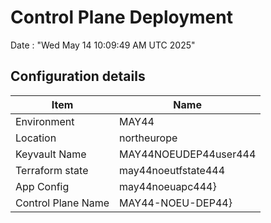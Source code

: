 # Control Plane Deployment #

Date : "Wed May 14 10:09:49 AM UTC 2025"

## Configuration details ##

| Item                    | Name                 |
| ----------------------- | -------------------- |
| Environment             | MAY44         |
| Location                | northeurope              |
| Keyvault Name           | MAY44NOEUDEP44user444 |
| Terraform state         | may44noeutfstate444                        |
| App Config              | may44noeuapc444}   |
| Control Plane Name      | MAY44-NOEU-DEP44}   |

